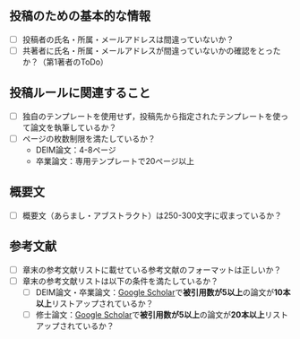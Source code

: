 

## 投稿のための基本的な情報
- [ ] 投稿者の氏名・所属・メールアドレスは間違っていないか？
- [ ] 共著者に氏名・所属・メールアドレスが間違っていないかの確認をとったか？（第1著者のToDo）

## 投稿ルールに関連すること
- [ ] 独自のテンプレートを使用せず，投稿先から指定されたテンプレートを使って論文を執筆しているか？
- [ ] ページの枚数制限を満たしているか？
  - DEIM論文：4-8ページ
  - 卒業論文：専用テンプレートで20ページ以上

## 概要文
- [ ] 概要文（あらまし・アブストラクト）は250-300文字に収まっているか？

## 参考文献
- [ ] 章末の参考文献リストに載せている参考文献のフォーマットは正しいか？
- [ ] 章末の参考文献リストは以下の条件を満たしているか？
  - [ ] DEIM論文・卒業論文：[Google Scholar](https://scholar.google.co.jp)で**被引用数が5以上**の論文が**10本以上**リストアップされているか？
  - [ ] 修士論文：[Google Scholar](https://scholar.google.co.jp)で**被引用数が5以上**の論文が**20本以上**リストアップされているか？  
